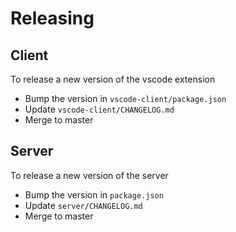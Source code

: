# Releasing

## Client

To release a new version of the vscode extension

- Bump the version in `vscode-client/package.json`
- Update `vscode-client/CHANGELOG.md`
- Merge to master

## Server

To release a new version of the server

- Bump the version in `package.json`
- Update `server/CHANGELOG.md`
- Merge to master
